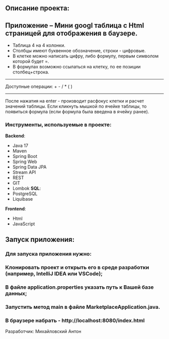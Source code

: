 
## Описание проекта:
## Приложение – Мини googl таблица c Html страницей для отображения в баузере.
- Таблица 4 на 4 колонки. 
- Столбцы имеют буквенное обозначение, строки - цифровые. 
- В клетке можно написать цифру, либо формулу, первым символом которой будет =. 
- В формулах возможно ссылаться на клетку, по ее позиции столбец+строка.
________________________________________
 Доступные операции: + - / * ( )
________________________________________

 После нажатия на enter - производит расфокус клетки и расчет значений таблицы.
 Если кликнуть мышкой по ячейке таблицы, то появиться формула (если формула была введена в ячейку ранее).

### Инструменты, используемые в проекте:
**Backend**:
- Java 17
- Maven
- Spring Boot
- Spring Web
- Spring Data JPA
- Stream API
- REST
- GIT
- Lombok
**SQL**:
- PostgreSQL
- Liquibase

**Frontend**:
- Html
- JavaScript

## Запуск приложения:
### Для запуска приложения нужно:
### Клонировать проект и открыть его в среде разработки (например, IntelliJ IDEA или VSCode);
### В файле application.properties указать путь к Вашей базе данных;

### Запустить метод main в файле MarketplaceApplication.java.
### В браузере набрать - http://localhost:8080/index.html

Разработчик:
Михайловский Антон

 
